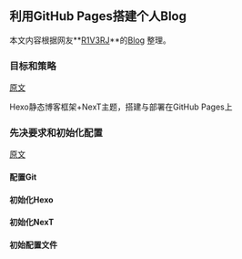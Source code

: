 ## 利用GitHub Pages搭建个人Blog

本文内容根据网友**[R1V3RJ](https://r1v3rj1s.github.io/)**的[Blog](https://r1v3rj1s.github.io/categories/Blog/) 整理。


### 目标和策略 

[原文](https://r1v3rj1s.github.io/2019/08/13/Deploying-a-Hexo-NexT-Blog-1/)

Hexo静态博客框架+NexT主题，搭建与部署在GitHub Pages上


### 先决要求和初始化配置

[原文](https://r1v3rj1s.github.io/2019/08/13/Deploying-a-Hexo-NexT-Blog-2/)


#### 配置Git


#### 初始化Hexo


#### 初始化NexT


#### 初始配置文件

